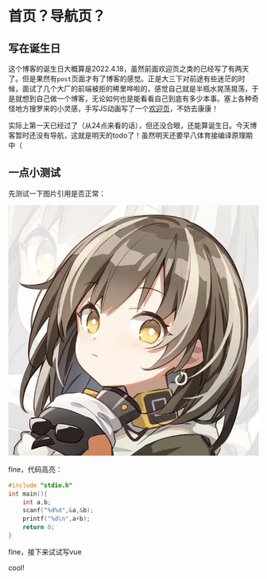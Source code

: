 # 首页？导航页？

<Navigator/>

## 写在诞生日

这个博客的诞生日大概算是2022.4.18，虽然前面欢迎页之类的已经写了有两天了。但是果然有`post`页面才有了博客的感觉。正是大三下对前途有些迷茫的时候，面试了几个大厂的前端被拒的稀里哗啦的，感觉自己就是半瓶水晃荡晃荡，于是就想到自己做一个博客，无论如何也是能看看自己到底有多少本事。塞上各种奇怪地方搜罗来的小灵感，手写JS动画写了一个[欢迎页](/)，不妨去康康！

实际上第一天已经过了（从24点来看的话），但还没合眼，还能算诞生日。今天博客暂时还没有导航，这就是明天的todo了！虽然明天还要早八体育接编译原理期中（

## 一点小测试

先测试一下图片引用是否正常：

![](../assets/avatar.jpg)

fine，代码高亮：

```c
#include "stdio.h"
int main(){
    int a,b;
    scanf("%d%d",&a,&b);
    printf("%d\n",a+b);
    return 0;
}
```

fine，接下来试试写vue

<Counter/>
<script setup>
import Counter from '../components/Counter.vue'
import Navigator from '../components/Navigator.vue'
</script>

cool!
